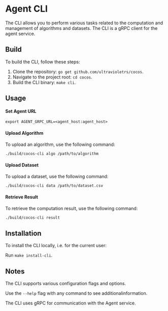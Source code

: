 # Agent CLI

The CLI allows you to perform various tasks related to the computation and management of algorithms and datasets. The CLI is a gRPC client for the agent service.

## Build

To build the CLI, follow these steps:

1. Clone the repository: `go get github.com/ultravioletrs/cocos`.
2. Navigate to the project root: `cd cocos`.
3. Build the CLI binary: `make cli`.

## Usage

#### Set Agent URL
```shell
export AGENT_GRPC_URL=<agent_host:agent_host>
```

#### Upload Algorithm

To upload an algorithm, use the following command:

```bash
./build/cocos-cli algo /path/to/algorithm
```

#### Upload Dataset

To upload a dataset, use the following command:

```bash
./build/cocos-cli data /path/to/dataset.csv
```

#### Retrieve Result

To retrieve the computation result, use the following command:

```bash
./build/cocos-cli result
```

## Installation

To install the CLI locally, i.e. for the current user:

Run `make install-cli`.

## Notes

The CLI supports various configuration flags and options.

Use the `--help` flag with any command to see additionalinformation.

The CLI uses gRPC for communication with the Agent service.
